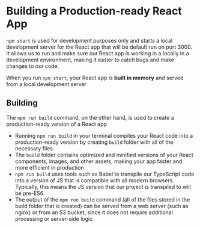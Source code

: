 # Building a Production-ready React App
`npm start` is used for development purposes only and starts a local development server for the React app that will be default run on port 3000. It allows us to run and make sure our React app is working in a locally in a development environment, making it easier to catch bugs and make changes to our code. 

When you run `npm start`, your React app is **built in memory** and served from a local development server

## Building
The `npm run build` command, on the other hand, is used to create a production-ready version of a React app
- Running `npm run build` in your terminal compiles your React code into a production-ready version by creating `build` folder with all of the necessary files
- The `build` folder contains optimized and minified versions of your React components, images, and other assets, making your app faster and more efficient in production
- `npm run build` uses tools such as Babel to transpile our TypeScript code into a version of JS that is compatible with all modern browsers. Typically, this means the JS version that our project is transpiled to will be pre-ES6.
- The output of the `npm run build` command (all of the files stored in the build folder that is created) can be served from a web server (such as nginx) or from an S3 bucket, since it does not require additional processing or server-side logic